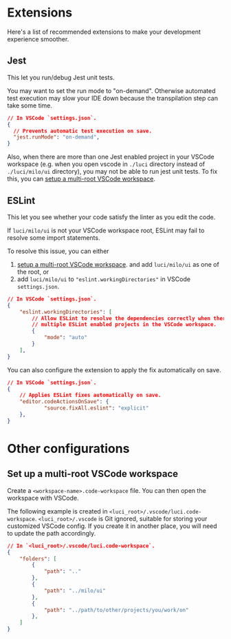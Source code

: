 # Extensions

Here's a list of recommended extensions to make your development experience
smoother.

## Jest

This let you run/debug Jest unit tests.

You may want to set the run mode to "on-demand". Otherwise automated test
execution may slow your IDE down because the transpilation step can take some
time.

```json
// In VSCode `settings.json`.
{
  // Prevents automatic test execution on save.
  "jest.runMode": "on-demand",
}
```

Also, when there are more than one Jest enabled project in your VSCode workspace
(e.g. when you open vscode in `./luci` directory instead of `./luci/milo/ui`
directory), you may not be able to run jest unit tests.
To fix this, you can [setup a multi-root VSCode workspace](#set-up-a-multi-root-vscode-workspace).

## ESLint

This let you see whether your code satisfy the linter as you edit the code.

If `luci/milo/ui` is not your VSCode workspace root, ESLint may fail to resolve
some import statements.

To resolve this issue, you can either

1. [setup a multi-root VSCode workspace](#set-up-a-multi-root-vscode-workspace).
   and add `luci/milo/ui` as one of the root, or
2. add `luci/milo/ui` to `"eslint.workingDirectories"` in VSCode
   `settings.json`.

```json
// In VSCode `settings.json`.
{
	"eslint.workingDirectories": [
		// Allow ESLint to resolve the dependencies correctly when there are
		// multiple ESLint enabled projects in the VSCode workspace.
		{
			"mode": "auto"
		}
	],
}
```

You can also configure the extension to apply the fix automatically on save.
```json
// In VSCode `settings.json`.
{
	// Applies ESLint fixes automatically on save.
	"editor.codeActionsOnSave": {
			"source.fixAll.eslint": "explicit"
	},
}
```

# Other configurations

## Set up a multi-root VSCode workspace

Create a `<workspace-name>.code-workspace` file. You can then open the workspace
with VSCode.

The following example is created in `<luci_root>/.vscode/luci.code-workspace`.
`<luci_root>/.vscode` is Git ignored, suitable for storing your customized
VSCode config. If you create it in another place, you will need to update the
path accordingly.

```json
// In `<luci_root>/.vscode/luci.code-workspace`.
{
	"folders": [
		{
			"path": ".."
		},
		{
			"path": "../milo/ui"
		},
		{
			"path": "../path/to/other/projects/you/work/on"
		},
	]
}
```
